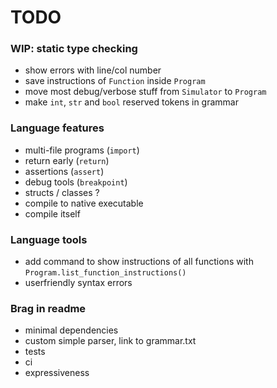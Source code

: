 # TODO

### WIP: static type checking
- show errors with line/col number
- save instructions of `Function` inside `Program`
- move most debug/verbose stuff from `Simulator` to `Program`
- make `int`, `str` and `bool` reserved tokens in grammar


### Language features
- multi-file programs (`import`)
- return early (`return`)
- assertions (`assert`)
- debug tools (`breakpoint`)
- structs / classes ?
- compile to native executable
- compile itself

### Language tools
- add command to show instructions of all functions with `Program.list_function_instructions()`
- userfriendly syntax errors

### Brag in readme
- minimal dependencies
- custom simple parser, link to grammar.txt
- tests
- ci
- expressiveness
